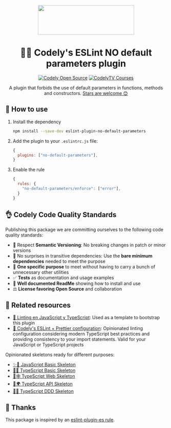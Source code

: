 <p align="center">
  <a href="https://codely.com">
    <img src="https://user-images.githubusercontent.com/10558907/170513882-a09eee57-7765-4ca4-b2dd-3c2e061fdad0.png" width="300px" height="92px"/>
  </a>
</p>

<h1 align="center">
  🙅‍♀️ Codely's ESLint NO default parameters plugin
</h1>

<p align="center">
    <a href="https://github.com/CodelyTV"><img src="https://img.shields.io/badge/CodelyTV-OS-green.svg?style=flat-square" alt="Codely Open Source"/></a>
    <a href="https://pro.codely.com"><img src="https://img.shields.io/badge/CodelyTV-PRO-black.svg?style=flat-square" alt="CodelyTV Courses"/></a>
</p>

<p align="center">
  A plugin that forbids the use of default parameters in functions, methods and constructors.
  <a href="https://github.com/CodelyTV/eslint-plugin-no-default-parameters/stargazers">Stars are welcome 😊</a>
</p>

## 👀 How to use

1. Install the dependency
   ```bash
   npm install --save-dev eslint-plugin-no-default-parameters
   ```
2. Add the plugin to your `.eslintrc.js` file:
    ```js
    {
      plugins: ["no-default-parameters"],
    }
    ``` 
3. Enable the rule
    ```js
    {
      rules: {
        "no-default-parameters/enforce": ["error"],
      }
    }
    ```

## 👌 Codely Code Quality Standards

Publishing this package we are committing ourselves to the following code quality standards:

- 🤝 Respect **Semantic Versioning**: No breaking changes in patch or minor versions
- 🤏 No surprises in transitive dependencies: Use the **bare minimum dependencies** needed to meet the purpose
- 🎯 **One specific purpose** to meet without having to carry a bunch of unnecessary other utilities
- ✅ **Tests** as documentation and usage examples
- 📖 **Well documented ReadMe** showing how to install and use
- ⚖️ **License favoring Open Source** and collaboration

## 🔀 Related resources

- [🔦 Linting en JavaScript y TypeScript](https://pro.codely.com/library/linting-en-javascript-y-typescript-188432/446893/about/): Used as a template to bootstrap this plugin
- [🤏 Codely's ESLint + Prettier configuration](https://github.com/CodelyTV/eslint-config-codely): Opinionated linting configuration considering modern TypeScript best practices and providing consistency to your import statements. Valid for your JavaScript or TypeScript projects

Opinionated skeletons ready for different purposes:

- [✨🌱 JavaScript Basic Skeleton](https://github.com/CodelyTV/javascript-basic-skeleton)
- [🔷🌱 TypeScript Basic Skeleton](https://github.com/CodelyTV/typescript-basic-skeleton)
- [🔷🕸️ TypeScript Web Skeleton](https://github.com/CodelyTV/typescript-web-skeleton)
- [🔷🌍 TypeScript API Skeleton](https://github.com/CodelyTV/typescript-api-skeleton)
- [🔷✨ TypeScript DDD Skeleton](https://github.com/CodelyTV/typescript-ddd-skeleton)

## 🙌 Thanks

This package is inspired by an [eslint-plugin-es rule](https://github.com/mysticatea/eslint-plugin-es/blob/v1.4.1/lib/rules/no-default-parameters.js).
